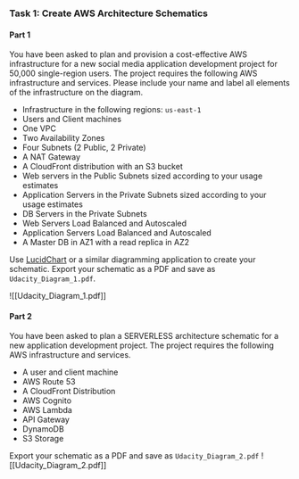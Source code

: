 ### Task 1: Create AWS Architecture Schematics

#### Part 1

You have been asked to plan and provision a cost-effective AWS infrastructure for a new social media application development project for 50,000 single-region users. The project requires the following AWS infrastructure and services. Please include your name and label all elements of the infrastructure on the diagram.

-   Infrastructure in the following regions: `us-east-1`
-   Users and Client machines
-   One VPC
-   Two Availability Zones
-   Four Subnets (2 Public, 2 Private)
-   A NAT Gateway
-   A CloudFront distribution with an S3 bucket
-   Web servers in the Public Subnets sized according to your usage estimates
-   Application Servers in the Private Subnets sized according to your usage estimates
-   DB Servers in the Private Subnets
-   Web Servers Load Balanced and Autoscaled
-   Application Servers Load Balanced and Autoscaled
-   A Master DB in AZ1 with a read replica in AZ2

Use [LucidChart](https://www.lucidchart.com/) or a similar diagramming application to create your schematic. Export your schematic as a PDF and save as `Udacity_Diagram_1.pdf`.

![[Udacity_Diagram_1.pdf]]


#### Part 2

You have been asked to plan a SERVERLESS architecture schematic for a new application development project. The project requires the following AWS infrastructure and services.

-   A user and client machine
-   AWS Route 53
-   A CloudFront Distribution
-   AWS Cognito
-   AWS Lambda
-   API Gateway
-   DynamoDB
-   S3 Storage

Export your schematic as a PDF and save as `Udacity_Diagram_2.pdf`
![[Udacity_Diagram_2.pdf]]
